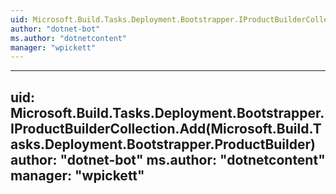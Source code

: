 ```yaml
---
uid: Microsoft.Build.Tasks.Deployment.Bootstrapper.IProductBuilderCollection
author: "dotnet-bot"
ms.author: "dotnetcontent"
manager: "wpickett"
---
```


---
uid: Microsoft.Build.Tasks.Deployment.Bootstrapper.IProductBuilderCollection.Add(Microsoft.Build.Tasks.Deployment.Bootstrapper.ProductBuilder)
author: "dotnet-bot"
ms.author: "dotnetcontent"
manager: "wpickett"
---
